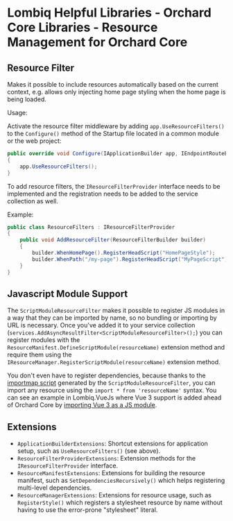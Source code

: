 # Lombiq Helpful Libraries - Orchard Core Libraries - Resource Management for Orchard Core

## Resource Filter

Makes it possible to include resources automatically based on the current context, e.g. allows only injecting home page styling when the home page is being loaded.

Usage:

Activate the resource filter middleware by adding `app.UseResourceFilters()` to the `Configure()` method of the Startup file located in a common module or the web project:

```C#
public override void Configure(IApplicationBuilder app, IEndpointRouteBuilder routes, IServiceProvider serviceProvider)
{
    app.UseResourceFilters();
}
```

To add resource filters, the `IResourceFilterProvider` interface needs to be implemented and the registration needs to be added to the service collection as well.

Example:

```C#
public class ResourceFilters : IResourceFilterProvider
{
    public void AddResourceFilter(ResourceFilterBuilder builder)
    {
        builder.WhenHomePage().RegisterHeadScript("HomePageStyle");
        builder.WhenPath("/my-page").RegisterHeadScript("MyPageScript");
    }
}
```

## Javascript Module Support

The `ScriptModuleResourceFilter` makes it possible to register JS modules in a way that they can be imported by name, so no bundling or importing by URL is necessary. Once you've added it to your service collection (`services.AddAsyncResultFilter<ScriptModuleResourceFilter>();`) you can register modules with the `ResourceManifest.DefineScriptModule(resourceName)` extension method and require them using the `IResourceManager.RegisterScriptModule(resourceName)` extension method.

You don't even have to register dependencies, because thanks to the [importmap script](https://developer.mozilla.org/en-US/docs/Web/HTML/Element/script/type/importmap) generated by the `ScriptModuleResourceFilter`, you can import any resource using the `import * from 'resourceName'` syntax. You can see an example in Lombiq.VueJs where Vue 3 support is added ahead of Orchard Core by [importing Vue 3 as a JS module](https://github.com/Lombiq/Orchard-Vue.js/blob/dev/Lombiq.VueJs/Assets/Scripts/vue-component-app.mjs#L1C4-L1C4).

## Extensions

- `ApplicationBuilderExtensions`: Shortcut extensions for application setup, such as `UseResourceFilters()` (see above).
- `ResourceFilterProviderExtensions`: Extension methods for the `IResourceFilterProvider` interface.
- `ResourceManifestExtensions`: Extensions for building the resource manifest, such as `SetDependenciesRecursively()` which helps registering multi-level dependencies.
- `ResourceManagerExtensions`: Extensions for resource usage, such as `RegisterStyle()` which registers a stylesheet resource by name without having to use the error-prone "stylesheet" literal.
